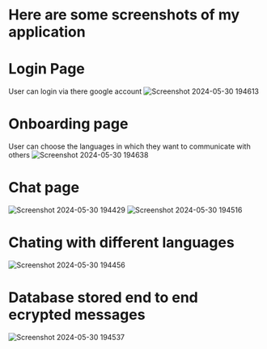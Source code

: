 

# Here are some screenshots of my application

# Login Page
User can login via there google account
![Screenshot 2024-05-30 194613](https://github.com/Mirfan9n/Connect-US-Multilingual-chat-app-with-E2E-encryption-FRONTEND/assets/113027496/599ec8f0-a59c-4ce6-a341-2a13adeabf13)

# Onboarding page
User can choose the languages in which they want to communicate with others 
![Screenshot 2024-05-30 194638](https://github.com/Mirfan9n/Connect-US-Multilingual-chat-app-with-E2E-encryption-FRONTEND/assets/113027496/3a1e4da1-cab8-413b-aa81-5852f7848c89)

# Chat page
![Screenshot 2024-05-30 194429](https://github.com/Mirfan9n/Connect-US-Multilingual-chat-app-with-E2E-encryption-FRONTEND/assets/113027496/76263397-6278-4f9e-8519-1d81cf46b5f4)
![Screenshot 2024-05-30 194516](https://github.com/Mirfan9n/Connect-US-Multilingual-chat-app-with-E2E-encryption-FRONTEND/assets/113027496/04fe1c41-9b00-4a38-ac62-93ea57012a2d)


# Chating with different languages
![Screenshot 2024-05-30 194456](https://github.com/Mirfan9n/Connect-US-Multilingual-chat-app-with-E2E-encryption-FRONTEND/assets/113027496/9a921c84-b099-4201-bd6c-c679cd83b045)

# Database stored end to end ecrypted messages

![Screenshot 2024-05-30 194537](https://github.com/Mirfan9n/Connect-US-Multilingual-chat-app-with-E2E-encryption-FRONTEND/assets/113027496/8e3238ba-bfa6-4fdf-87ad-85762da54d9a)

